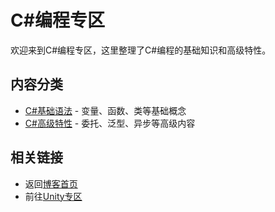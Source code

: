 # C#编程专区

欢迎来到C#编程专区，这里整理了C#编程的基础知识和高级特性。

## 内容分类
- [C#基础语法](fundamentals.md) - 变量、函数、类等基础概念
- [C#高级特性](advanced.md) - 委托、泛型、异步等高级内容

## 相关链接
- 返回[博客首页](../index.md)
- 前往[Unity专区](../Unity/index.md)
